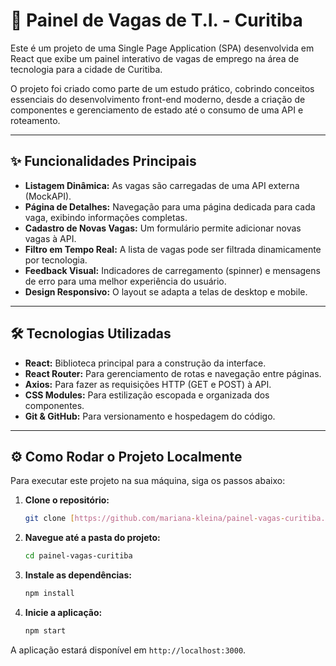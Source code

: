 # 🚀 Painel de Vagas de T.I. - Curitiba

Este é um projeto de uma Single Page Application (SPA) desenvolvida em React que exibe um painel interativo de vagas de emprego na área de tecnologia para a cidade de Curitiba.

O projeto foi criado como parte de um estudo prático, cobrindo conceitos essenciais do desenvolvimento front-end moderno, desde a criação de componentes e gerenciamento de estado até o consumo de uma API e roteamento.

---

## ✨ Funcionalidades Principais

* **Listagem Dinâmica:** As vagas são carregadas de uma API externa (MockAPI).
* **Página de Detalhes:** Navegação para uma página dedicada para cada vaga, exibindo informações completas.
* **Cadastro de Novas Vagas:** Um formulário permite adicionar novas vagas à API.
* **Filtro em Tempo Real:** A lista de vagas pode ser filtrada dinamicamente por tecnologia.
* **Feedback Visual:** Indicadores de carregamento (spinner) e mensagens de erro para uma melhor experiência do usuário.
* **Design Responsivo:** O layout se adapta a telas de desktop e mobile.

---

## 🛠️ Tecnologias Utilizadas

* **React:** Biblioteca principal para a construção da interface.
* **React Router:** Para gerenciamento de rotas e navegação entre páginas.
* **Axios:** Para fazer as requisições HTTP (GET e POST) à API.
* **CSS Modules:** Para estilização escopada e organizada dos componentes.
* **Git & GitHub:** Para versionamento e hospedagem do código.

---

## ⚙️ Como Rodar o Projeto Localmente

Para executar este projeto na sua máquina, siga os passos abaixo:

1.  **Clone o repositório:**
    ```bash
    git clone [https://github.com/mariana-kleina/painel-vagas-curitiba.git](https://github.com/mariana-kleina/painel-vagas-curitiba.git)
    ```

2.  **Navegue até a pasta do projeto:**
    ```bash
    cd painel-vagas-curitiba
    ```

3.  **Instale as dependências:**
    ```bash
    npm install
    ```

4.  **Inicie a aplicação:**
    ```bash
    npm start
    ```

A aplicação estará disponível em `http://localhost:3000`.
